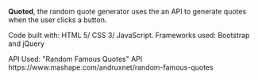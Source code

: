 
<p><b>Quoted</b>, the random quote generator uses the an API to generate quotes when the user clicks a button.</p>

<p>Code built with: HTML 5/ CSS 3/ JavaScript. 
Frameworks used: Bootstrap and jQuery</p>

<p>API Used: "Random Famous Quotes" API https://www.mashape.com/andruxnet/random-famous-quotes </p>



